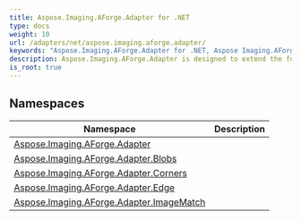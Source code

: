 ```yaml
---
title: Aspose.Imaging.AForge.Adapter for .NET
type: docs
weight: 10
url: /adapters/net/aspose.imaging.aforge.adapter/
keywords: "Aspose.Imaging.AForge.Adapter for .NET, Aspose Imaging.AForge.Adapter, Aspose API Reference."
description: Aspose.Imaging.AForge.Adapter is designed to extend the functionality of the Aspose.Imaging library by adding functions from FileFormat.AForge library. This association allows all raster formats supported by the Aspose.Imaging library to be covered by popular methods from the FileFormat.AForge library.
is_root: true
---
```

## Namespaces

| Namespace | Description |
| --- | --- |
| [Aspose.Imaging.AForge.Adapter](./aspose.imaging.aforge.adapter/) |  |
| [Aspose.Imaging.AForge.Adapter.Blobs](./aspose.imaging.aforge.adapter.blobs/) |  |
| [Aspose.Imaging.AForge.Adapter.Corners](./aspose.imaging.aforge.adapter.corners/) |  |
| [Aspose.Imaging.AForge.Adapter.Edge](./aspose.imaging.aforge.adapter.edge/) |  |
| [Aspose.Imaging.AForge.Adapter.ImageMatch](./aspose.imaging.aforge.adapter.imagematch/) |  |


